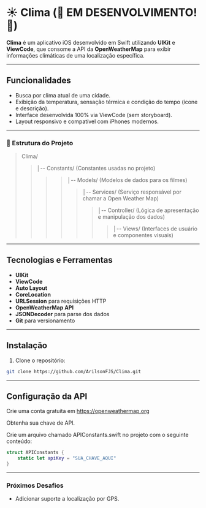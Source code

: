 # ☀️ Clima (🚧 EM DESENVOLVIMENTO! 🚧)

**Clima** é um aplicativo iOS desenvolvido em Swift utilizando **UIKit** e **ViewCode**, que consome a API da **OpenWeatherMap** para exibir informações climáticas de uma localização específica.

---

## Funcionalidades

- Busca por clima atual de uma cidade.
- Exibição da temperatura, sensação térmica e condição do tempo (ícone e descrição).
- Interface desenvolvida 100% via ViewCode (sem storyboard).
- Layout responsivo e compatível com iPhones modernos.

---
### 📂 Estrutura do Projeto

> Clima/
> > │-- Constants/ (Constantes usadas no projeto)
> > > > │-- Models/ (Modelos de dados para os filmes)
> > > > > │-- Services/ (Serviço responsável por chamar a Open Weather Map)
> > > > > > │-- Controller/ (Lógica de apresentação e manipulação dos dados)
> > > > > > > │-- Views/ (Interfaces de usuário e componentes visuais)
---

## Tecnologias e Ferramentas

- **UIKit**
- **ViewCode**
- **Auto Layout**
- **CoreLocation**
- **URLSession** para requisições HTTP
- **OpenWeatherMap API**
- **JSONDecoder** para parse dos dados
- **Git** para versionamento

---

## Instalação

1. Clone o repositório:

```bash
git clone https://github.com/ArilsonFJS/Clima.git
```
---

## Configuração da API
Crie uma conta gratuita em https://openweathermap.org

Obtenha sua chave de API.

Crie um arquivo chamado APIConstants.swift no projeto com o seguinte conteúdo:

```swift
struct APIConstants {
    static let apiKey = "SUA_CHAVE_AQUI"
}
```

---

### Próximos Desafios
 - Adicionar suporte a localização por GPS.



